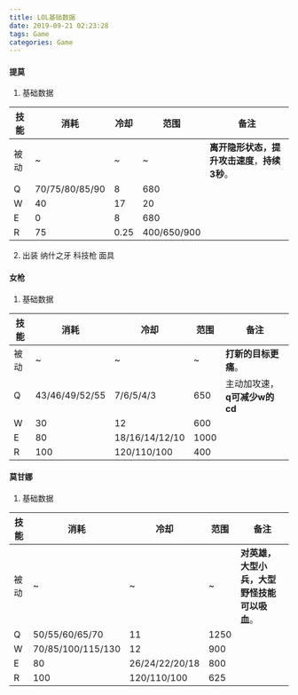 ```yaml
---
title: LOL基础数据
date: 2019-09-21 02:23:28
tags: Game
categories: Game
---
```

#### 提莫
1. 基础数据

技能 | 消耗 | 冷却 | 范围 | 备注
---|---|---|---|---
被动 | ~ | ~ | ~ | **离开隐形状态，提升攻击速度**，**持续3秒**。
Q | 70/75/80/85/90 | 8 | 680
W | 40 | 17 | 20
E | 0 | 8 | 680
R | 75 | 0.25 | 400/650/900

2. 出装
纳什之牙 科技枪 面具

<!--more-->

#### 女枪
1. 基础数据

技能 | 消耗 | 冷却 | 范围 | 备注
---|---|---|---|---
被动 | ~ | ~ | ~ | **打新的目标更痛**。
Q | 43/46/49/52/55 | 7/6/5/4/3 | 650 | 主动加攻速，**q可减少w的cd**
W | 30 | 12 | 600
E | 80 | 18/16/14/12/10 | 1000
R | 100 | 120/110/100 | 400

#### 莫甘娜
1. 基础数据

技能 | 消耗 | 冷却 | 范围 | 备注
---|---|---|---|---
被动 | ~ | ~ | ~ | **对英雄，大型小兵，大型野怪技能可以吸血**。
Q | 50/55/60/65/70 | 11 | 1250 | 
W | 70/85/100/115/130 | 12 | 900
E | 80 | 26/24/22/20/18 | 800
R | 100 | 120/110/100 | 625
